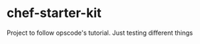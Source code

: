 chef-starter-kit
================

Project to follow opscode's tutorial. Just testing different things
